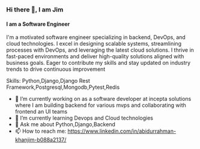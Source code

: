### Hi there 👋, I am Jim
#### I am a Software Engineer
I'm a motivated software engineer specializing in backend, DevOps, and cloud technologies. I excel in designing scalable systems, streamlining processes with DevOps, and leveraging the latest cloud solutions. I thrive in fast-paced environments and deliver high-quality solutions aligned with business goals. Eager to contribute my skills and stay updated on industry trends to drive continuous improvement

Skills: Python,Django,Django Rest Framework,Postgresql,Mongodb,Pytest,Redis

- 🔭 I’m currently working on as a software developer at incepta solutions where I am building backend for various mvps and collaborating with frontend an UI teams 
- 🌱 I’m currently learning Devops and Cloud technologies 
- 💬 Ask me about Python,Django,Backend 
- 📫 How to reach me: https://www.linkedin.com/in/abidurrahman-khanjim-b088a2137/ 


